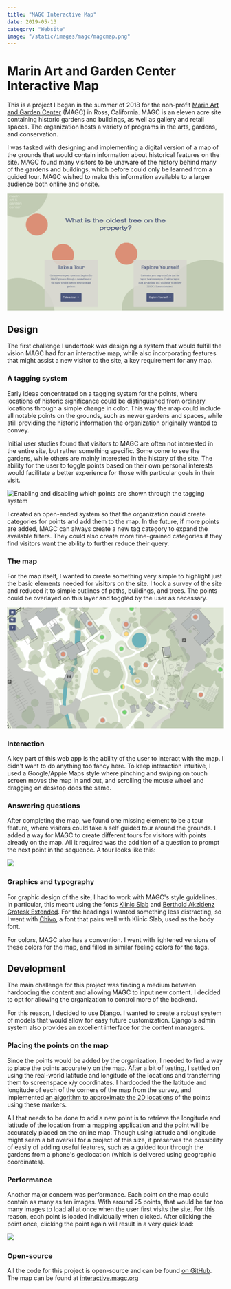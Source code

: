 ```yaml
---
title: "MAGC Interactive Map"
date: 2019-05-13
category: "Website"
image: "/static/images/magc/magcmap.png"
---
```


# Marin Art and Garden Center Interactive Map

This is a project I began in the summer of 2018 for the non-profit [Marin Art and Garden Center](https://magc.org) (MAGC) in Ross, California. MAGC is an eleven acre site containing historic gardens and buildings, as well as gallery and retail spaces. The organization hosts a variety of programs in the arts, gardens, and conservation.

I was tasked with designing and implementing a digital version of a map of the grounds that would contain information about historical features on the site. MAGC found many visitors to be unaware of the history behind many of the gardens and buildings, which before could only be learned from a guided tour. MAGC wished to make this information available to a larger audience both online and onsite.

![](/static/images/magc/magcfront.gif)

## Design

The first challenge I undertook was designing a system that would fulfill the vision MAGC had for an interactive map, while also incorporating features that might assist a new visitor to the site, a key requirement for any map.

### A tagging system

Early ideas concentrated on a tagging system for the points, where locations of historic significance could be distinguished from ordinary locations through a simple change in color. This way the map could include all notable points on the grounds, such as newer gardens and spaces, while still providing the historic information the organization originally wanted to convey.

Initial user studies found that visitors to MAGC are often not interested in the entire site, but rather something specific. Some come to see the gardens, while others are mainly interested in the history of the site. The ability for the user to toggle points based on their own personal interests would facilitate a better experience for those with particular goals in their visit.

![](/static/images/magc/magcfilter.gif "Enabling and disabling which points are shown through the tagging system")

I created an open-ended system so that the organization could create categories for points and add them to the map. In the future, if more points are added, MAGC can always create a new tag category to expand the available filters. They could also create more fine-grained categories if they find visitors want the ability to further reduce their query.

### The map

For the map itself, I wanted to create something very simple to highlight just the basic elements needed for visitors on the site. I took a survey of the site and reduced it to simple outlines of paths, buildings, and trees. The points could be overlayed on this layer and toggled by the user as necessary.

![](/static/images/magc/magcmap.png "The map with points")

### Interaction

A key part of this web app is the ability of the user to interact with the map. I didn't want to do anything too fancy here. To keep interaction intuitive, I used a Google/Apple Maps style where pinching and swiping on touch screen moves the map in and out, and scrolling the mouse wheel and dragging on desktop does the same.

### Answering questions

After completing the map, we found one missing element to be a tour feature, where visitors could take a self guided tour around the grounds. I added a way for MAGC to create different tours for visitors with points already on the map. All it required was the addition of a question to prompt the next point in the sequence. A tour looks like this:

![](/static/images/magc/magctour.gif)

### Graphics and typography

For graphic design of the site, I had to work with MAGC's style guidelines. In particular, this meant using the fonts [Klinic Slab](https://befonts.com/klinic-slab-font.html) and [Berthold Akzidenz Grotesk Extended](https://www.bertholdwebfonts.com/berthold-fonts/akzidenz-grotesk-extended). For the headings I wanted something less distracting, so I went with [Chivo](https://fonts.google.com/specimen/Chivo), a font that pairs well with Klinic Slab, used as the body font.

For colors, MAGC also has a convention. I went with lightened versions of these colors for the map, and filled in similar feeling colors for the tags.

## Development

The main challenge for this project was finding a medium between hardcoding the content and allowing MAGC to input new content. I decided to opt for allowing the organization to control more of the backend.

For this reason, I decided to use Django. I wanted to create a robust system of models that would allow for easy future customization. Django's admin system also provides an excellent interface for the content managers.

### Placing the points on the map

Since the points would be added by the organization, I needed to find a way to place the points accurately on the map. After a bit of testing, I settled on using the real-world latitude and longitude of the locations and transferring them to screenspace x/y coordinates. I hardcoded the the latitude and longitude of each of the corners of the map from the survey, and implemented [an algorithm to approximate the 2D locations](https://en.wikipedia.org/wiki/Mercator_projection#Mathematics_of_the_Mercator_projection) of the points using these markers.

All that needs to be done to add a new point is to retrieve the longitude and latitude of the location from a mapping application and the point will be accurately placed on the online map. Though using latitude and longitude might seem a bit overkill for a project of this size, it preserves the possibility of easily of adding useful features, such as a guided tour through the gardens from a phone's geolocation (which is delivered using geographic coordinates).

### Performance

Another major concern was performance. Each point on the map could contain as many as ten images. With around 25 points, that would be far too many images to load all at once when the user first visits the site. For this reason, each point is loaded individually when clicked. After clicking the point once, clicking the point again will result in a very quick load:

![](/static/images/magc/magcpreload.gif)

### Open-source

All the code for this project is open-source and can be found [on GitHub](https://github.com/CBR0MS/magcInteractiveMap). The map can be found at [interactive.magc.org](https://interactive.magc.org)
